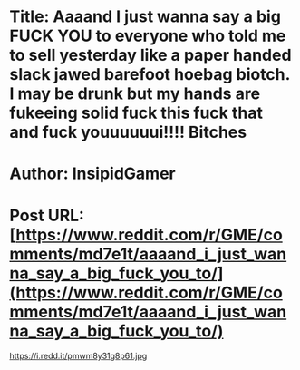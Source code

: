 # Title: Aaaand I just wanna say a big FUCK YOU to everyone who told me to sell yesterday like a paper handed slack jawed barefoot hoebag biotch. I may be drunk but my hands are fukeeing solid fuck this fuck that and fuck youuuuuui!!!! Bitches
# Author: InsipidGamer
# Post URL: [https://www.reddit.com/r/GME/comments/md7e1t/aaaand_i_just_wanna_say_a_big_fuck_you_to/](https://www.reddit.com/r/GME/comments/md7e1t/aaaand_i_just_wanna_say_a_big_fuck_you_to/)


https://i.redd.it/pmwm8y31g8p61.jpg